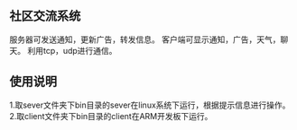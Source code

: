 ## 社区交流系统
服务器可发送通知，更新广告，转发信息。
客户端可显示通知，广告，天气，聊天。
利用tcp，udp进行通信。

## 使用说明
1.取sever文件夹下bin目录的sever在linux系统下运行，根据提示信息进行操作。
2.取client文件夹下bin目录的client在ARM开发板下运行。


